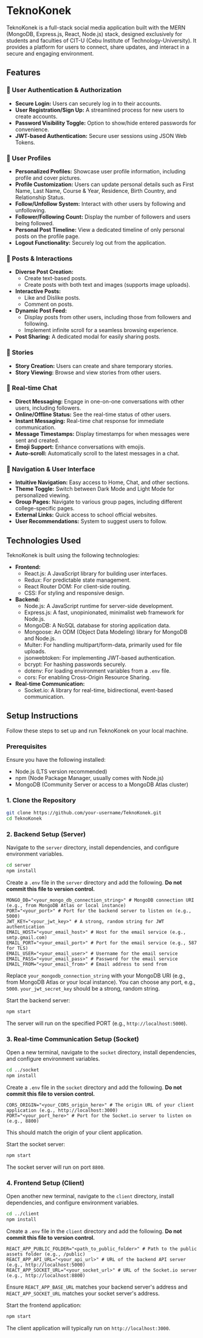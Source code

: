 # TeknoKonek

TeknoKonek is a full-stack social media application built with the MERN (MongoDB, Express.js, React, Node.js) stack, designed exclusively for students and faculties of CIT-U (Cebu Institute of Technology-University). It provides a platform for users to connect, share updates, and interact in a secure and engaging environment.

## Features

### 🔐 User Authentication & Authorization
- **Secure Login:** Users can securely log in to their accounts.
- **User Registration/Sign Up:** A streamlined process for new users to create accounts.
- **Password Visibility Toggle:** Option to show/hide entered passwords for convenience.
- **JWT-based Authentication:** Secure user sessions using JSON Web Tokens.

### 👤 User Profiles
- **Personalized Profiles:** Showcase user profile information, including profile and cover pictures.
- **Profile Customization:** Users can update personal details such as First Name, Last Name, Course & Year, Residence, Birth Country, and Relationship Status.
- **Follow/Unfollow System:** Interact with other users by following and unfollowing.
- **Follower/Following Count:** Display the number of followers and users being followed.
- **Personal Post Timeline:** View a dedicated timeline of only personal posts on the profile page.
- **Logout Functionality:** Securely log out from the application.

### 📝 Posts & Interactions
- **Diverse Post Creation:**
    - Create text-based posts.
    - Create posts with both text and images (supports image uploads).
- **Interactive Posts:**
    - Like and Dislike posts.
    - Comment on posts.
- **Dynamic Post Feed:**
    - Display posts from other users, including those from followers and following.
    - Implement infinite scroll for a seamless browsing experience.
- **Post Sharing:** A dedicated modal for easily sharing posts.

### 📖 Stories
- **Story Creation:** Users can create and share temporary stories.
- **Story Viewing:** Browse and view stories from other users.

### 💬 Real-time Chat
- **Direct Messaging:** Engage in one-on-one conversations with other users, including followers.
- **Online/Offline Status:** See the real-time status of other users.
- **Instant Messaging:** Real-time chat response for immediate communication.
- **Message Timestamps:** Display timestamps for when messages were sent and created.
- **Emoji Support:** Enhance conversations with emojis.
- **Auto-scroll:** Automatically scroll to the latest messages in a chat.

### 🧭 Navigation & User Interface
- **Intuitive Navigation:** Easy access to Home, Chat, and other sections.
- **Theme Toggle:** Switch between Dark Mode and Light Mode for personalized viewing.
- **Group Pages:** Navigate to various group pages, including different college-specific pages.
- **External Links:** Quick access to school official websites.
- **User Recommendations:** System to suggest users to follow.

## Technologies Used

TeknoKonek is built using the following technologies:

-   **Frontend:**
    -   React.js: A JavaScript library for building user interfaces.
    -   Redux: For predictable state management.
    -   React Router DOM: For client-side routing.
    -   CSS: For styling and responsive design.
-   **Backend:**
    -   Node.js: A JavaScript runtime for server-side development.
    -   Express.js: A fast, unopinionated, minimalist web framework for Node.js.
    -   MongoDB: A NoSQL database for storing application data.
    -   Mongoose: An ODM (Object Data Modeling) library for MongoDB and Node.js.
    -   Multer: For handling multipart/form-data, primarily used for file uploads.
    -   jsonwebtoken: For implementing JWT-based authentication.
    -   bcrypt: For hashing passwords securely.
    -   dotenv: For loading environment variables from a `.env` file.
    -   cors: For enabling Cross-Origin Resource Sharing.
-   **Real-time Communication:**
    -   Socket.io: A library for real-time, bidirectional, event-based communication.

## Setup Instructions

Follow these steps to set up and run TeknoKonek on your local machine.

### Prerequisites

Ensure you have the following installed:
-   Node.js (LTS version recommended)
-   npm (Node Package Manager, usually comes with Node.js)
-   MongoDB (Community Server or access to a MongoDB Atlas cluster)

### 1. Clone the Repository

```bash
git clone https://github.com/your-username/TeknoKonek.git
cd TeknoKonek
```

### 2. Backend Setup (Server)

Navigate to the `server` directory, install dependencies, and configure environment variables.

```bash
cd server
npm install
```

Create a `.env` file in the `server` directory and add the following. **Do not commit this file to version control.**

```
MONGO_DB="<your_mongo_db_connection_string>" # MongoDB connection URI (e.g., from MongoDB Atlas or local instance)
PORT="<your_port>" # Port for the backend server to listen on (e.g., 5000)
JWT_KEY="<your_jwt_key>" # A strong, random string for JWT authentication
EMAIL_HOST="<your_email_host>" # Host for the email service (e.g., smtp.gmail.com)
EMAIL_PORT="<your_email_port>" # Port for the email service (e.g., 587 for TLS)
EMAIL_USER="<your_email_user>" # Username for the email service
EMAIL_PASS="<your_email_pass>" # Password for the email service
EMAIL_FROM="<your_email_from>" # Email address to send from
```
Replace `your_mongodb_connection_string` with your MongoDB URI (e.g., from MongoDB Atlas or your local instance).
You can choose any port, e.g., `5000`.
`your_jwt_secret_key` should be a strong, random string.

Start the backend server:

```bash
npm start
```

The server will run on the specified PORT (e.g., `http://localhost:5000`).

### 3. Real-time Communication Setup (Socket)

Open a new terminal, navigate to the `socket` directory, install dependencies, and configure environment variables.

```bash
cd ../socket
npm install
```

Create a `.env` file in the `socket` directory and add the following. **Do not commit this file to version control.**

```
CORS_ORIGIN="<your_CORS_origin_here>" # The origin URL of your client application (e.g., http://localhost:3000)
PORT="<your_port_here>" # Port for the Socket.io server to listen on (e.g., 8800)
```
This should match the origin of your client application.

Start the socket server:

```bash
npm start
```

The socket server will run on port `8800`.

### 4. Frontend Setup (Client)

Open another new terminal, navigate to the `client` directory, install dependencies, and configure environment variables.

```bash
cd ../client
npm install
```

Create a `.env` file in the `client` directory and add the following. **Do not commit this file to version control.**

```
REACT_APP_PUBLIC_FOLDER="<path_to_public_folder>" # Path to the public assets folder (e.g., /public)
REACT_APP_API_URL="<your_api_url>" # URL of the backend API server (e.g., http://localhost:5000)
REACT_APP_SOCKET_URL="<your_socket_url>" # URL of the Socket.io server (e.g., http://localhost:8800)
```
Ensure `REACT_APP_BASE_URL` matches your backend server's address and `REACT_APP_SOCKET_URL` matches your socket server's address.

Start the frontend application:

```bash
npm start
```

The client application will typically run on `http://localhost:3000`.
